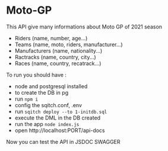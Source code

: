 # Moto-GP

This API give many informations about Moto GP of 2021 season
- Riders (name, number, age...)
- Teams (name, moto, riders, manufacturer...)
- Manufacturers (name, nationality...)
- Ractracks (name, country, city...)
- Races (name, country, recatrack...)

To run you should have :
- node and postgresql installed
- to create the DB in pg
- run `npm i`
- config the sqitch.conf, .env
- run `sqitch deploy --to 1-initdb.sql `
- execute the DML in the DB created
- run the app `node index.js`
- open http://localhost:PORT/api-docs

Now you can test the API in JSDOC SWAGGER
